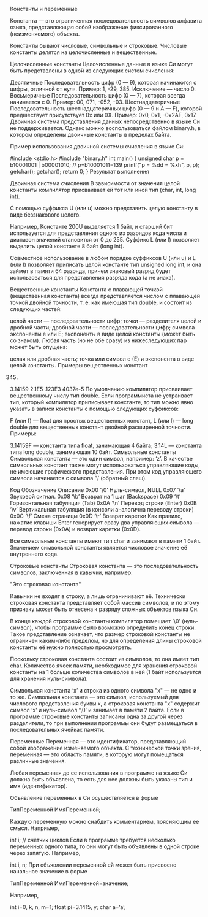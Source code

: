 Константы и переменные

Константа — это ограниченная последовательность символов алфавита языка, представляющая собой изображение фиксированного (неизменяемого) объекта.

Константы бывают числовые, символьные и строковые. Числовые константы делятся на целочисленные и вещественные.

Целочисленные константы
Целочисленные данные в языке Си могут быть представлены в одной из следующих систем счисления:

Десятичные	Последовательность цифр (0 — 9), которая начинаются с цифры, отличной от нуля. Пример: 1, -29, 385. Исключение — число 0.
Восьмеричные	Последовательность цифр (0 — 7), которая всегда начинается с 0. Пример: 00, 071, -052, -03.
Шестнадцатеричные	Последовательность шестнадцатеричных цифр (0 — 9 и A — F), которой предшествует присутствует 0x или 0X. Пример: 0x0, 0x1, -0x2AF, 0x17.
Двоичная система представления данных непосредственно в языке Си не поддерживается. Однако можно воспользоваться файлом binary.h, в котором определены двоичные константы в пределах байта.

Пример использования двоичной системы счисления в языке Си:

#include <stdio.h>
#include "binary.h"
int main()
{
  unsigned char p = b10001001 | b00001010; // p=b10001011=139
  printf("p = %dd = %xh", p, p);
  getchar(); getchar();
  return 0;
}
Результат выполнения

Двоичная система счисления
В зависимости от значения целой константы компилятор присваивает ей тот или иной тип (char, int, long int).

С помощью суффикса U (или u) можно представить целую константу в виде беззнакового целого.

Например, Константе 200U выделяется 1 байт, и старший бит используется для представления одного из разрядов кода числа и диапазон значений становится от 0 до 255. Суффикс L (или l) позволяет выделить целой константе 8 байт (long int).

Совместное использование в любом порядке суффиксов U (или u) и L (или l) позволяет приписать целой константе тип unsigned long int, и она займет в памяти 64 разряда, причем знаковый разряд будет использоваться для представления разряда кода (а не знака).

Вещественные константы
Константа с плавающей точкой (вещественная константа) всегда представляется числом с плавающей точкой двойной точности, т. е. как имеющая тип double, и состоит из следующих частей:

целой части — последовательности цифр;
точки — разделителя целой и дробной части;
дробной части — последовательности цифр;
символа экспоненты е или E;
экспоненты в виде целой константы (может быть со знаком).
Любая часть (но не обе сразу) из нижеследующих пар может быть опущена:

целая или дробная часть;
точка или символ е (Е) и экспонента в виде целой константы.
Примеры вещественных констант

345.
3.14159
2.1Е5
.123ЕЗ
4037е-5
По умолчанию компилятор присваивает вещественному числу тип double. Если программиста не устраивает тип, который компилятор приписывает константе, то тип можно явно указать в записи константы с помощью следующих суффиксов:

F (или f) — float для простых вещественных констант,
L (или l) — long double для вещественных констант двойной расширенной точности.
Примеры:

3.14159F — константа типа float, занимающая 4 байта;
3.14L — константа типа long double, занимающая 10 байт.
Символьные константы
Символьная константа — это один символ, например: ‘z’. В качестве символьных констант также могут использоваться управляющие коды, не имеющие графического представления. При этом код управляющего символа начинается с символа ‘\’ (обратный слеш).

Код	Обозначение	Описание
0x00	‘\0’	Нуль-символ, NULL
0x07	‘\a’	Звуковой сигнал.
0x08	‘\b’	Возврат на 1 шаг (Backspace)
0x09	‘\t’	Горизонтальная табуляция (Tab)
0x0A	‘\n’	Перевод строки (Enter)
0x0B	‘\v’	Вертикальная табуляция (в консоли аналогична переводу строки)
0x0C	‘\f’	Смена страницы
0x0D	‘\r’	Возврат каретки
Как правило, нажатие клавиши Enter генерирует сразу два управляющих символа — перевод строки (0x0A) и возврат каретки (0x0D).

Все символьные константы имеют тип char и занимают в памяти 1 байт. Значением символьной константы является числовое значение её внутреннего кода.

Строковые константы
Строковая константа — это последовательность символов, заключенная в кавычки, например:

"Это строковая константа"

Кавычки не входят в строку, а лишь ограничивают её. Технически строковая константа представляет собой массив символов, и по этому признаку может быть отнесена к разряду сложных объектов языка Си.

В конце каждой строковой константы компилятор помещает ‘\0’ (нуль-символ), чтобы программе было возможно определить конец строки. Такое представление означает, что размер строковой константы не ограничен каким-либо пределом, но для определения длины строковой константы её нужно полностью просмотреть.

Поскольку строковая константа состоит из символов, то она имеет тип char. Количество ячеек памяти, необходимое для хранения строковой константы на 1 больше количества символов в ней (1 байт используется для хранения нуль-символа).

Символьная константа ‘x’ и строка из одного символа "x" — не одно и то же. Символьная константа — это символ, используемый для числового представления буквы x, а строковая константа "x" содержит символ ‘x’ и нуль-символ ‘\0’ и занимает в памяти 2 байта. Если в программе строковые константы записаны одна за другой через разделители, то при выполнении программы они будут размещаться в последовательных ячейках памяти.

Переменные
Переменная — это идентификатор, представляющий собой изображение изменяемого объекта. C технической точки зрения, переменная — это область памяти, в которую могут помещаться различные значения.

Любая переменная до ее использования в программе на языке Си должна быть объявлена, то есть для нее должны быть указаны тип и имя (идентификатор).

Объявление переменных в Си осуществляется в форме

ТипПеременной ИмяПеременной;

Каждую переменную можно снабдить комментарием, поясняющим ее смысл. Например,

 int i; // счётчик циклов
Если в программе требуется несколько переменных одного типа, то они могут быть объявлены в одной строке через запятую. Например,

 int i, n;
При объявлении переменной ей может быть присвоено начальное значение в форме

ТипПеременной ИмяПеременной=значение;

Например,

int i=0, k, n, m=1;
float pi=3.1415, y;
char a=‘a’;